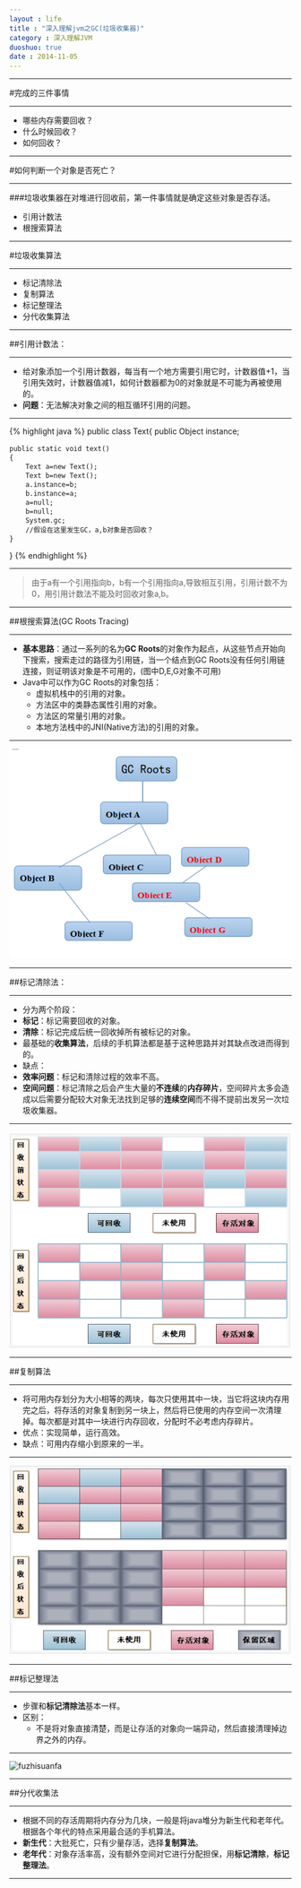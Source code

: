 ```yaml
---
layout : life
title : "深入理解jvm之GC(垃圾收集器)"
category : 深入理解JVM
duoshuo: true
date : 2014-11-05
---
```

------------

#完成的三件事情

-----------

* 哪些内存需要回收？
* 什么时候回收？
* 如何回收？

----------

#如何判断一个对象是否死亡？

------------

###垃圾收集器在对堆进行回收前，第一件事情就是确定这些对象是否存活。

* 引用计数法
* 根搜索算法

----------

#垃圾收集算法

----------

* 标记清除法
* 复制算法
* 标记整理法
* 分代收集算法

-----------

##引用计数法：

----------

* 给对象添加一个引用计数器，每当有一个地方需要引用它时，计数器值+1，当引用失效时，计数器值减1，如何计数器都为0的对象就是不可能为再被使用的。
* **问题**：无法解决对象之间的相互循环引用的问题。

----------
 {% highlight java %}
public class Text{
	public Object instance;
	
	public static void text()
	{
		Text a=new Text();
		Text b=new Text();
		a.instance=b;
		b.instance=a;
		a=null;
		b=null;
		System.gc;
		//假设在这里发生GC，a,b对象是否回收？
	}
}
{% endhighlight %}

-----------------

>由于a有一个引用指向b，b有一个引用指向a,导致相互引用，引用计数不为0，用引用计数法不能及时回收对象a,b。

-----------------

##根搜索算法(GC Roots Tracing)

-----------------

* **基本思路**：通过一系列的名为**GC Roots**的对象作为起点，从这些节点开始向下搜索，搜索走过的路径为引用链，当一个结点到GC Roots没有任何引用链连接，则证明该对象是不可用的，(图中D,E,G对象不可用)
* Java中可以作为GC Roots的对象包括：
	* 虚拟机栈中的引用的对象。
	* 方法区中的类静态属性引用的对象。
	* 方法区的常量引用的对象。
	* 本地方法栈中的JNI(Native方法)的引用的对象。

-------------------

![gengsuanfa](/life/picture/rootsuanfa.png)

-----------------

##标记清除法：

-----------------

* 分为两个阶段：
 * **标记**：标记需要回收的对象。
 * **清除**：标记完成后统一回收掉所有被标记的对象。
* 最基础的**收集算法**，后续的手机算法都是基于这种思路并对其缺点改进而得到的。
* 缺点：
 * **效率问题**：标记和清除过程的效率不高。
 * **空间问题**：标记清除之后会产生大量的**不连续**的**内存碎片**，空间碎片太多会造成以后需要分配较大对象无法找到足够的**连续空间**而不得不提前出发另一次垃圾收集器。

-----------------

![gengsuanfa](/life/picture/biaojiqingchu.png)

----------------

##复制算法

----------------

* 将可用内存划分为大小相等的两块，每次只使用其中一块，当它将这块内存用完之后，将存活的对象复制到另一块上，然后将已使用的内存空间一次清理掉。每次都是对其中一块进行内存回收，分配时不必考虑内存碎片。
* 优点：实现简单，运行高效。
* 缺点：可用内存缩小到原来的一半。

---------------

![fuzhisuanfa](/life/picture/fuzhisuanfa.png)

---------------

##标记整理法

---------------

* 步骤和**标记清除法**基本一样。
* 区别：
	* 不是将对象直接清楚，而是让存活的对象向一端异动，然后直接清理掉边界之外的内存。
	
--------------

![fuzhisuanfa](/life/picture/biaojizhengli.png)

--------------

##分代收集法

---------------

* 根据不同的存活周期将内存分为几块，一般是将java堆分为新生代和老年代。根据各个年代的特点采用最合适的手机算法。
* **新生代**：大批死亡，只有少量存活，选择**复制算法**。
* **老年代**：对象存活率高，没有额外空间对它进行分配担保，用**标记清除**，**标记整理法**。

-----------------

